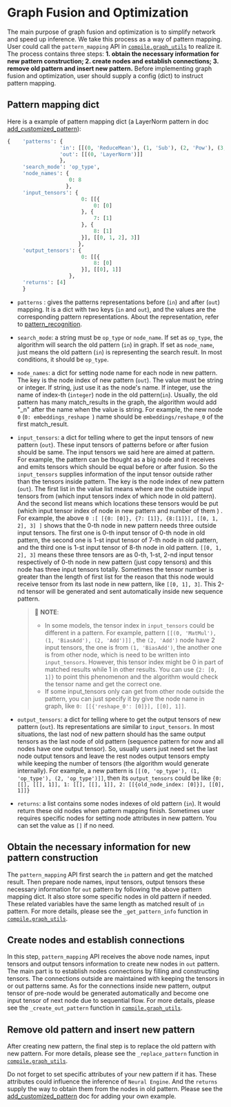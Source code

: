# Graph Fusion and Optimization

The main purpose of graph fusion and optimization is to simplify network and speed up inference. We take this process as a way of pattern mapping. User could call the `pattern_mapping` API in [`compile.graph_utils`](https://github.com/intel/intel-extension-for-transformers/blob/main/intel_extension_for_transformers/backends/neural_engine/compile/graph_utils.py) to realize it. The process contains three steps: **1. obtain the necessary information for new pattern construction; 2. create nodes and establish connections; 3. remove old pattern and insert new pattern.** Before implementing graph fusion and optimization, user should supply a config (dict) to instruct pattern mapping.

## Pattern mapping dict

Here is a example of pattern mapping dict (a LayerNorm pattern in doc [add_customized_pattern](https://github.com/intel/intel-extension-for-transformers/blob/main/intel_extension_for_transformers/backends/neural_engine/docs/add_customized_pattern.md)): 

```python
{    'patterns': {
                 'in': [[(0, 'ReduceMean'), (1, 'Sub'), (2, 'Pow'), (3, 'ReduceMean'), (4, 'Add'), (5, 'Sqrt'), (6, 'Div'), (7,'Mul'), (8, 'Add')]],
                 'out': [[(0, 'LayerNorm')]]
                 },
     'search_mode': 'op_type',
     'node_names': {
                    0: 8
                   },
     'input_tensors': {
                        0: [[{
                            0: [0]
                        }, {
                            7: [1]
                        }, {
                            8: [1]
                        }], [[0, 1, 2], 3]]
                       },
     'output_tensors': {
                        0: [[{
                            8: [0]
                        }], [[0], 1]]
                    },
     'returns': [4]
     }
```

- `patterns` : gives the patterns representations before (`in`) and after (`out`) mapping. It is a dict with two keys (`in` and `out`), and the values are the corresponding pattern representations. About the representation, refer to [pattern_recognition](https://github.com/intel/intel-extension-for-transformers/blob/main/intel_extension_for_transformers/backends/neural_engine/docs/pattern_recognize.md).

- `search_mode`: a string must be `op_type` or `node_name`. If set as `op_type`, the algorithm will search the old pattern (`in`) in graph. If set as `node_name`, just means the old pattern (`in`) is representing the search result. In most conditions, it should be `op_type`.

- `node_names`: a dict for setting node name for each node in new pattern. The key is the node index of new pattern (`out`). The value must be string or integer. If string, just use it as the node's name. If integer, use the name of index-th (`integer`) node in the old pattern(`in`). Usually, the old pattern has many match_results in the graph, the algorithm would add "_n" after the name when the value is string. For example, the new node `0` (`0: embeddings_reshape `) name should be `embeddings/reshape_0` of the first match_result.

- `input_tensors`: a dict for telling where to get the input tensors of new pattern (`out`). These input tensors of patterns before or after fusion should be same. The input tensors we said here are aimed at pattern. For example, the pattern can be thought as a big node and it receives and emits tensors which should be equal before or after fusion. So the `input_tensors` supplies information of the input tensor outside rather than the tensors inside pattern. The key is the node index of new pattern (`out`). The first list in the value list means where are the outside input tensors from (which input tensors index of which node in old pattern). And the second list means which locations these tensors would be put (which input tensor index of node in new pattern and number of them ) . For example, the above `0 :[ [{0: [0]}, {7: [1]}, {8:[1]}], [[0, 1, 2], 3] ]` shows that the 0-th node in new pattern needs three outside input tensors. The first one is 0-th input tensor of 0-th node in old pattern, the second one is 1-st input tensor of 7-th node in old pattern, and the third one is 1-st input tensor of 8-th node in old pattern. `[[0, 1, 2], 3]` means these three tensors are as 0-th, 1-st, 2-nd input tensor respectively of 0-th node in new pattern (just copy tensors) and this node has three input tensors totally. Sometimes the tensor number is greater than the length of first list for the reason that this node would receive tensor from its last node in new pattern, like `[[0, 1], 3]`. This 2-nd tensor will be generated and sent automatically inside new sequence pattern. 

  >📌 **NOTE**:
  >
  > - In some models, the tensor index in `input_tensors` could be different in a pattern. For example, pattern `[[(0, 'MatMul'), (1, 'BiasAdd'), (2, 'Add')]]` , the `(2, 'Add')` node have 2 input tensors, the one is from `(1, 'BiasAdd')`, the another one is from other node, which is need to be written into `input_tensors`. However, this tensor index might be 0 in part of matched results while 1 in other results. You can use `{2: [0, 1]}` to point this phenomenon and the algorithm would check the tensor name and get the correct one.
  > - If some input_tensors only can get from other node outside the pattern, you can just specify it by give the node name in graph, like `0: [[{'reshape_0': [0]}], [[0], 1]]`.

- `output_tensors`: a dict for telling where to get the output tensors of new pattern (`out`). Its representations are similar to `input_tensors`. In most situations, the last nod of new pattern should has the same output tensors as the last node of old pattern (sequence pattern for now and all nodes have one output tensor). So, usually users just need set the last node output tensors and leave the rest nodes output tensors empty while keeping the number of tensors (the algorithm would generate internally). For example, a new pattern is `[[(0, 'op_type'), (1, 'op_type'), (2, 'op_type')]]`, then its `output_tensors` could be like `{0: [[], [[], 1]], 1: [[], [[], 1]], 2: [[{old_node_index: [0]}], [[0], 1]]}`

- `returns`: a list contains some nodes indexes of old pattern (`in`). It would return these old nodes when pattern mapping finish. Sometimes user requires specific nodes for setting node attributes in new pattern. You can set the value as `[]` if no need.

## Obtain the necessary information for new pattern construction

The `pattern_mapping` API first search the `in` pattern and get the matched result. Then prepare node names, input tensors, output tensors these necessary information for `out` pattern by following the above pattern mapping dict. It also store some specific nodes in old pattern if needed. These related variables have the same length as matched result of `in` pattern. For more details, please see the `_get_pattern_info` function in [`compile.graph_utils`](https://github.com/intel/intel-extension-for-transformers/blob/main/intel_extension_for_transformers/backends/neural_engine/compile/graph_utils.py).

## Create nodes and establish connections

In this step, `pattern_mapping` API receives the above node names, input tensors and output tensors information to create new nodes in `out` pattern. The main part is to establish nodes connections by filling and constructing tensors. The connections outside are maintained with keeping the tensors in or out patterns same. As for the connections inside new pattern, output tensor of pre-node would be generated automatically and become one input tensor of next node due to sequential flow. For more details, please see the `_create_out_pattern` function in [`compile.graph_utils`](https://github.com/intel/intel-extension-for-transformers/blob/main/intel_extension_for_transformers/backends/neural_engine/compile/graph_utils.py).

## Remove old pattern and insert new pattern

After creating new pattern, the final step is to replace the old pattern with new pattern. For more details, please see the `_replace_pattern` function in [`compile.graph_utils`](https://github.com/intel/intel-extension-for-transformers/blob/main/intel_extension_for_transformers/backends/neural_engine/compile/graph_utils.py).


Do not forget to set specific attributes of your new pattern if it has. These attributes could influence the inference of `Neural Engine`. And the `returns` supply the way to obtain them from the nodes in old pattern. Please see the [add_customized_pattern](https://github.com/intel/intel-extension-for-transformers/blob/main/intel_extension_for_transformers/backends/neural_engine/docs/add_customized_pattern.md) doc for adding your own example.

